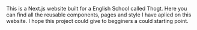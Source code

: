 This is a Next.js website built for a English School called Thogt.
Here you can find all the reusable components, pages and style I have aplied on this website.
I hope this project could give to begginers a could starting point.
